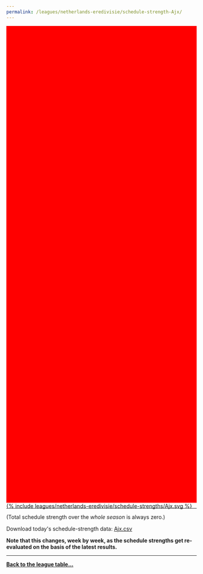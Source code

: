 ```yaml
---
permalink: /leagues/netherlands-eredivisie/schedule-strength-Ajx/
---
```


<style>
.svg-wrap {
    background-color:red;
    height:0;
    padding-top:250%; /* 350px/550px */
    position: relative;
}

svg {
    background-color: white;
    height: 100%;
    display:block;
    width: 100%;
    position: absolute;
    top:0;
    left:0;
}
</style>


<div class="svg-wrap">
{% include leagues/netherlands-eredivisie/schedule-strengths/Ajx.svg %}
</div>

-----

(Total schedule strength over the *whole season* is always zero.)


Download today's schedule-strength data: [Ajx.csv](/assets/leagues/netherlands-eredivisie/2022/schedule-strengths/Ajx.csv)

**Note that this changes, week by week, as the schedule strengths get re-evaluated on the
basis of the latest results.**

-----

[**Back to the league table...**](/leagues/netherlands-eredivisie)


